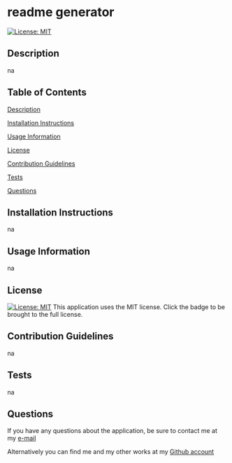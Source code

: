 # readme generator

[![License: MIT](https://img.shields.io/badge/License-MIT-blue.svg)](https://opensource.org/licenses/MIT)

## Description
    
na
    
## Table of Contents
    
[Description](#description) 

[Installation Instructions](#installation-instructions) 

[Usage Information](#usage-information) 

[License](#license)  

[Contribution Guidelines](#contribution-guidelines) 

[Tests](#tests) 
 
[Questions](#questions)
    
## Installation Instructions

na
    
## Usage Information

na
    
## License

[![License: MIT](https://img.shields.io/badge/License-MIT-blue.svg)](https://opensource.org/licenses/MIT)
This application uses the MIT license.  Click the badge to be brought to the full license.
    
## Contribution Guidelines

na
    
## Tests

na
    
## Questions

If you have any questions about the application, be sure to contact me at my [e-mail](mailto:vin.richitelli@gmail.com)

Alternatively you can find me and my other works at my [Github account](https://github.com/undefined)

